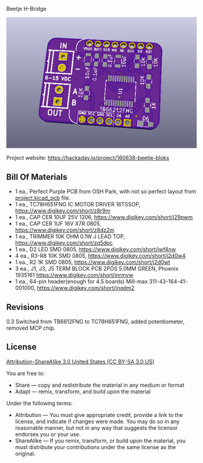 Beetje H-Bridge

![Beetje Block](project.png) 

Project website: https://hackaday.io/project/160638-beetje-bloks


Bill Of Materials
----------------
  
- 1 ea., Perfect Purple PCB from OSH Park, with not so perfect layout from [project.kicad_pcb](project.kicad_pcb) file.
- 1 ea., TC78H651FNG IC MOTOR DRIVER 16TSSOP, https://www.digikey.com/short/z8r9nr
- 1 ea., CAP CER 10UF 25V 1206, https://www.digikey.com/short/j29pwm
- 1 ea., CAP CER 1UF 16V X7R 0805, https://www.digikey.com/short/z8dz2m
- 1 ea., TRIMMER 10K OHM 0.1W J LEAD TOP, https://www.digikey.com/short/zq5dpc
- 1 ea., D2 LED SMD 0805, https://www.digikey.com/short/jwf4nw
- 4 ea., R3-R8 10K SMD 0805, https://www.digikey.com/short/j2d0w4 
- 1 ea., R2 1K SMD 0805, https://www.digikey.com/short/j2d0wt
- 3 ea., J1, J3, J5 TERM BLOCK PCB 2POS 5.0MM GREEN, Phoenix 1935161 https://www.digikey.com/short/jnrmvw
- 1 ea., 64-pin header(enough for 4.5 boards) Mill-max 311-43-164-41-001000, https://www.digikey.com/short/jnqdm2


Revisions
------------------
0.3 Switched from TB6612FNG to TC78H651FNG, added potentiometer, removed MCP chip.


License
----------------
[Attribution-ShareAlike 3.0 United States (CC BY-SA 3.0 US)](https://creativecommons.org/licenses/by-sa/3.0/us/)

You are free to:

- Share — copy and redistribute the material in any medium or format
- Adapt — remix, transform, and build upon the material

Under the following terms:

- Attribution — You must give appropriate credit, provide a link to the license, and indicate if changes were made. You may do so in any reasonable manner, but not in any way that suggests the licensor endorses you or your use.
- ShareAlike — If you remix, transform, or build upon the material, you must distribute your contributions under the same license as the original.